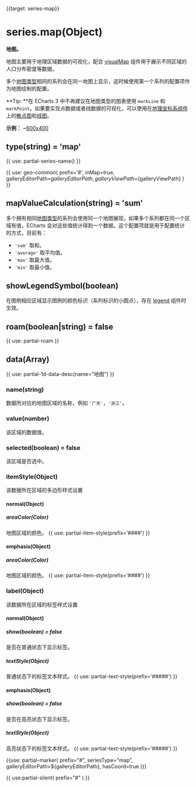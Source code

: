 
{{target: series-map}}

# series.map(Object)

**地图。**

地图主要用于地理区域数据的可视化，配合 [visualMap](~visualMap) 组件用于展示不同区域的人口分布密度等数据。

多个[地图类型](~series-map.map)相同的系列会在同一地图上显示，这时候使用第一个系列的配置项作为地图绘制的配置。

**Tip: **在 ECharts 3 中不再建议在地图类型的图表使用 `markLine` 和 `markPoint`。如果要实现点数据或者线数据的可视化，可以使用在[地理坐标系组件](~geo)上的[散点图](~series-scatter)和[线图](~series-lines)。

**示例：**
~[600x400](${galleryViewPath}doc-example/map-example&reset=1&edit=1)


## type(string) = 'map'

{{ use: partial-series-name() }}

{{ use: geo-common(
    prefix='#',
    inMap=true,
    galleryEditorPath=${galleryEditorPath},
    galleryViewPath=${galleryViewPath}
) }}

## mapValueCalculation(string) = 'sum'
多个拥有相同[地图类型](~series-map.map)的系列会使用同一个地图展现，如果多个系列都在同一个区域有值，ECharts 会对这些值统计得到一个数据。这个配置项就是用于配置统计的方式，目前有：

+ `'sum'`   取和。
+ `'average'` 取平均值。
+ `'max'`   取最大值。
+ `'min'`   取最小值。

## showLegendSymbol(boolean)
在图例相应区域显示图例的颜色标识（系列标识的小圆点），存在 [legend](~legend) 组件时生效。

## roam(boolean|string) = false
{{ use: partial-roam }}

## data(Array)
{{ use: partial-1d-data-desc(name="地图") }}

### name(string)
数据所对应的地图区域的名称，例如 `'广东'`，`'浙江'`。

### value(number)
该区域的数据值。

### selected(boolean) = false
该区域是否选中。

### itemStyle(Object)
该数据所在区域的多边形样式设置
#### normal(Object)
##### areaColor(Color)
地图区域的颜色。
{{ use: partial-item-style(prefix='####') }}
#### emphasis(Object)
##### areaColor(Color)
地图区域的颜色。
{{ use: partial-item-style(prefix='####') }}

### label(Object)
该数据所在区域的标签样式设置
#### normal(Object)
##### show(boolean) = false
是否在普通状态下显示标签。
##### textStyle(Object)
普通状态下的标签文本样式。
{{ use: partial-text-style(prefix='#####') }}
#### emphasis(Object)
##### show(boolean) = false
是否在高亮状态下显示标签。
##### textStyle(Object)
高亮状态下的标签文本样式。
{{ use: partial-text-style(prefix='#####') }}


{{use: partial-marker(
    prefix="#",
    seriesType="map",
    galleryEditorPath=${galleryEditorPath},
    hasCoord=true
)}}

{{ use:partial-silent(
    prefix="#"
) }}

